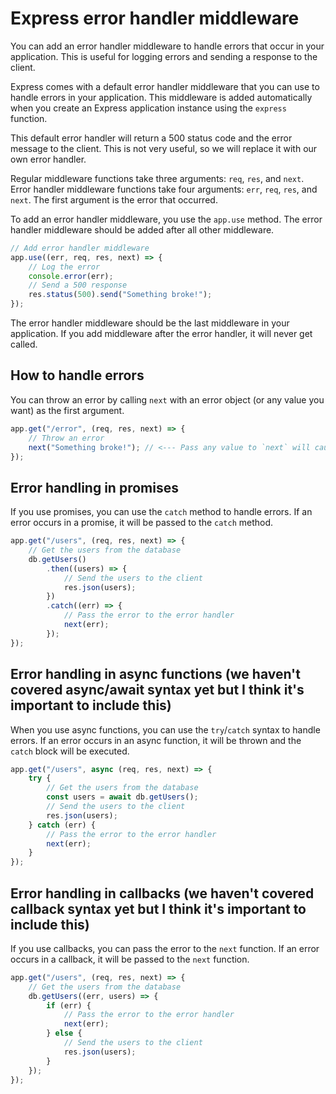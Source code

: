 # Express error handler middleware

You can add an error handler middleware to handle errors that occur in your application. This is useful for logging errors and sending a response to the client.

Express comes with a default error handler middleware that you can use to handle errors in your application. This middleware is added automatically when you create an Express application instance using the `express` function.

This default error handler will return a 500 status code and the error message to the client. This is not very useful, so we will replace it with our own error handler.

Regular middleware functions take three arguments: `req`, `res`, and `next`.
Error handler middleware functions take four arguments: `err`, `req`, `res`, and `next`. The first argument is the error that occurred.

To add an error handler middleware, you use the `app.use` method. The error handler middleware should be added after all other middleware.

```js
// Add error handler middleware
app.use((err, req, res, next) => {
    // Log the error
    console.error(err);
    // Send a 500 response
    res.status(500).send("Something broke!");
});
```

The error handler middleware should be the last middleware in your application. If you add middleware after the error handler, it will never get called.

## How to handle errors

You can throw an error by calling `next` with an error object (or any value you want) as the first argument.

```js
app.get("/error", (req, res, next) => {
    // Throw an error
    next("Something broke!"); // <--- Pass any value to `next` will cause Express to treat it as an error
});
```

## Error handling in promises

If you use promises, you can use the `catch` method to handle errors. If an error occurs in a promise, it will be passed to the `catch` method.

```js
app.get("/users", (req, res, next) => {
    // Get the users from the database
    db.getUsers()
        .then((users) => {
            // Send the users to the client
            res.json(users);
        })
        .catch((err) => {
            // Pass the error to the error handler
            next(err);
        });
});
```

## Error handling in async functions (we haven't covered async/await syntax yet but I think it's important to include this)

When you use async functions, you can use the `try`/`catch` syntax to handle errors. If an error occurs in an async function, it will be thrown and the `catch` block will be executed.

```js
app.get("/users", async (req, res, next) => {
    try {
        // Get the users from the database
        const users = await db.getUsers();
        // Send the users to the client
        res.json(users);
    } catch (err) {
        // Pass the error to the error handler
        next(err);
    }
});
```

## Error handling in callbacks (we haven't covered callback syntax yet but I think it's important to include this)

If you use callbacks, you can pass the error to the `next` function. If an error occurs in a callback, it will be passed to the `next` function.

```js
app.get("/users", (req, res, next) => {
    // Get the users from the database
    db.getUsers((err, users) => {
        if (err) {
            // Pass the error to the error handler
            next(err);
        } else {
            // Send the users to the client
            res.json(users);
        }
    });
});
```
